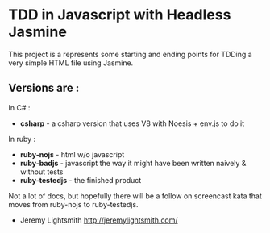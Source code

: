 # TDD in Javascript with Headless Jasmine

This project is a represents some starting and ending points for TDDing a very simple HTML file using Jasmine.

## Versions are :

In C# :

* **csharp** - a csharp version that uses V8 with Noesis + env.js to do it

In ruby :

* **ruby-nojs** - html w/o javascript
* **ruby-badjs** - javascript the way it might have been written naively & without tests
* **ruby-testedjs** - the finished product

Not a lot of docs, but hopefully there will be a follow on screencast kata that moves from ruby-nojs to ruby-testedjs.

- Jeremy Lightsmith
  http://jeremylightsmith.com/
